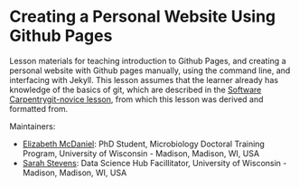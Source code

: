 Creating a Personal Website Using Github Pages
==========

Lesson materials for teaching introduction to Github Pages, and creating a personal website with Github pages manually, using the command line, and interfacing with Jekyll. This lesson assumes that the learner already has knowledge of the basics of git, which are described in the [Software Carpentry](software-carpentry.org)[git-novice lesson](http://swcarpentry.github.io/git-novice/), from which this lesson was derived and formatted from.

Maintainers:

* [Elizabeth McDaniel][mcdaniel_elizabeth]: PhD Student, Microbiology Doctoral Training Program, University of Wisconsin - Madison, Madison, WI, USA
* [Sarah Stevens][stevens_sarah]: Data Science Hub Facillitator, University of Wisconsin - Madison, Madison, WI, USA

[mcdaniel_elizabeth]: https://elizabethmcd.github.io
[stevens_sarah]: http://sarahlrstevens.info
[lesson-example]: https://swcarpentry.github.io/lesson-example
